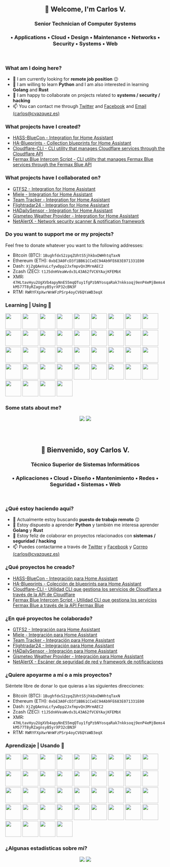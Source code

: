 <!--
**cvc90/cvc90** is a ✨ _special_ ✨ repository because its `README.md` (this file) appears on your GitHub profile.

Here are some ideas to get you started:

- 🔭 I’m currently working on ...
- 🌱 I’m currently learning ...
- 👯 I’m looking to collaborate on ...
- 🤔 I’m looking for help with ...
- 💬 Ask me about ...
- 📫 How to reach me: ...
- 😄 Pronouns: ...
- ⚡ Fun fact: ...
-->

<h2 align="center">👋 Welcome, I'm Carlos V.</h2>
<h3 align="center">Senior Technician of Computer Systems</h3>
<h3 align="center">• Applications • Cloud • Design • Maintenance • Networks • Security • Systems • Web</h3>
<br>
<h3 align="left">What am I doing here?</h3>

- 🔭 I am currently looking for __remote job position__ 😉
- 🌱 I am willing to learn __Python__ and I am also interested in learning __Golang__ and __Rust__
- 👯 I am happy to collaborate on projects related to __systems / security / hacking__
- 📫 You can contact me through [Twitter](https://twitter.com/cvc90) and [Facebook](https://www.facebook.com/@cvc90) and  [Email (carlos@cvazquez.es)](mailto:carlos@cvazquez.es)

<h3 align="left">What projects have I created?</h3>

- [HASS-BlueCon - Integration for Home Assistant](https://github.com/cvc90/hass-bluecon)
- [HA-Blueprints - Collection blueprints for Home Assistant](https://github.com/cvc90/hass-bluecon)
- [Cloudflare-CLI - CLI utility that manages Cloudflare services through the Cloudflare API](https://github.com/cvc90/Cloudflare-CLI)
- [Fermax Blue Intercom Script - CLI utility that manages Fermax Blue services through the Fermax Blue API](https://github.com/cvc90/Fermax-Blue-Intercom)

<h3 align="left">What projects have I collaborated on?</h3>

- [GTFS2 - Integration for Home Assistant](https://github.com/vingerha/gtfs2)
- [Miele - Integration for Home Assistant](https://github.com/astrandb/miele/)
- [Team Tracker - Integration for Home Assistant](https://github.com/vasqued2/ha-teamtracker/)
- [Flightradar24 - Integration for Home Assistant](https://github.com/AlexandrErohin/home-assistant-flightradar24)
- [HADailySensor - Integration for Home Assistant](https://github.com/jeroenterheerdt/HADailySensor)
- [Gismeteo Weather Provider - Integration for Home Assistant](https://github.com/Limych/ha-gismeteo/)
- [NetAlertX - Network security scanner & notification framework](https://github.com/jokob-sk/NetAlertX)

<h3 align="left">Do you want to support me or my projects?</h3>

Feel free to donate whatever you want to the following addresses:

- Bitcoin (BTC): `1BughfdxS2zpqZUhtS5jhkbxDWHhtqTaxN`
- Ethereum (ETH): `0xbE3A0FcD3f1BB61CCeEC94Ab9FE683E071331E00`
- Dash: `XjZgQAeVuLcfywDpp2JxfmpvQn3MrmAEC2`
- Zcash (ZEC): `t1J5dnHVeaWvdv3L43A62fVC6YAajKFEMbX`
- XMR: `47HLtavHyu2UgXVb4apyNnE55mqQTuy1fgPzbNYosqaRak7nkksoqj9enP4eMjBems4kM577T8yRZagnsyB5yrXP32cBN3F`
- RTM: `RWRYFXpXwrWnWFzPSrp4oyCV6QYaWD3eqX`

<h3 align="left">Learning | Using 🧠</h3>

<code><a href="https://www.w3.org/" target="_blank"><img height="50" src="https://www.vectorlogo.zone/logos/w3_html5/w3_html5-ar21.svg"></a></code> 
<code><a href="https://www.w3.org/" target="_blank"><img height="50" src="https://www.vectorlogo.zone/logos/w3_css/w3_css-ar21.svg"></a></code> 
<code><a href="https://www.php.net/" target="_blank"><img height="50" src="https://www.vectorlogo.zone/logos/php/php-ar21.svg"></a></code>
<code><a href="https://www.python.org/" target="_blank"><img height="50" src="https://www.vectorlogo.zone/logos/python/python-ar21.svg"></a></code>
<code><a href="https://www.laravel.com/" target="_blank"><img height="50" src="https://www.vectorlogo.zone/logos/laravel/laravel-ar21.svg"></a></code>
<code><a href="https://www.arduino.cc/" target="_blank"><img height="50" src="https://www.vectorlogo.zone/logos/arduino/arduino-ar21.svg"></a></code>
<code><a href="https://docs.microsoft.com/tr-tr/dotnet/welcome" target="_blank"><img height="50" src="https://www.vectorlogo.zone/logos/dotnet/dotnet-ar21.svg"></a></code>
<code><a href="https://java.com" target="_blank"><img height="50" src="https://www.vectorlogo.zone/logos/java/java-ar21.svg"></a></code>
<code><a href="https://tr.wordpress.org/" target="_blank"><img height="50" src="https://www.vectorlogo.zone/logos/wordpress/wordpress-ar21.svg"></a></code>
<code><a href="https://code.visualstudio.com" target="_blank"><img height="50" src="https://www.vectorlogo.zone/logos/visualstudio_code/visualstudio_code-ar21.svg"></a></code> 
<code><a href="https://www.gnu.org/software/bash/" target="_blank"><img height="50" src="https://www.vectorlogo.zone/logos/gnu_bash/gnu_bash-ar21.svg"></a></code>
<code><a href="https://www.phpmyadmin.net/" target="_blank"><img height="50" src="https://www.vectorlogo.zone/logos/phpmyadmin/phpmyadmin-ar21.svg"></a></code>
<code><a href="https://www.docker.com/" target="_blank"><img height="50" src="https://www.vectorlogo.zone/logos/docker/docker-ar21.svg"></a></code> 
<code><a href="https://syncthing.net/" target="_blank"><img height="50" src="https://www.vectorlogo.zone/logos/syncthingnet/syncthingnet-ar21.svg"></a></code>
<code><a href="https://amp.dev/" target="_blank"><img height="50" src="https://www.vectorlogo.zone/logos/ampproject/ampproject-ar21.svg"></a></code>
<code><a href="https://adguard.com/" target="_blank"><img height="50" src="https://www.vectorlogo.zone/logos/adguard/adguard-ar21.svg"></a></code> 
<code><a href="https://www.android.com/" target="_blank"><img height="50" src="https://www.vectorlogo.zone/logos/android/android-ar21.svg"></a></code>
<code><a href="https://www.linux.com/" target="_blank"><img height="50" src="https://www.vectorlogo.zone/logos/linux/linux-ar21.svg"></a></code>
<code><a href="https://bitwarden.com/" target="_blank"><img height="50" src="https://www.vectorlogo.zone/logos/bitwarden/bitwarden-ar21.svg"></a></code> 
<code><a href="https://getbootstrap.com/" target="_blank"><img height="50" src="https://www.vectorlogo.zone/logos/getbootstrap/getbootstrap-ar21.svg"></a></code>
<code><a href="https://www.zoho.com/" target="_blank"><img height="50" src="https://www.vectorlogo.zone/logos/zoho/zoho-ar21.svg"></a></code>
<code><a href="https://www.w3.org/XML" target="_blank"><img height="50" src="https://www.vectorlogo.zone/logos/w3c_xml/w3c_xml-ar21.svg"></a></code>
<code><a href="https://www.nginx.com/" target="_blank"><img height="50" src="https://www.vectorlogo.zone/logos/nginx/nginx-ar21.svg"></a></code>
<code><a href="https://www.mysql.com/" target="_blank"><img height="50" src="https://www.vectorlogo.zone/logos/mysql/mysql-ar21.svg"></a></code>
<code><a href="http://www.freenom.world" target="_blank"><img height="50" src="https://www.vectorlogo.zone/logos/freenomworld/freenomworld-ar21.svg"></a></code>
<code><a href="https://github.com/" target="_blank"><img height="50" src="https://www.vectorlogo.zone/logos/github/github-ar21.svg"></a></code>
<code><a href="https://cloud.google.com" target="_blank"><img height="50" src="https://www.vectorlogo.zone/logos/google_cloud/google_cloud-ar21.svg"></a></code>
<code><a href="https://grafana.com/" target="_blank"><img height="50" src="https://www.vectorlogo.zone/logos/grafana/grafana-ar21.svg"></a></code>
<code><a href="https://www.influxdata.com/" target="_blank"><img height="50" src="https://www.vectorlogo.zone/logos/influxdata/influxdata-ar21.svg"></a></code>
<code><a href="https://jquery.com/" target="_blank"><img height="50" src="https://www.vectorlogo.zone/logos/jquery/jquery-ar21.svg"></a></code>
<code><a href="https://www.torproject.org/" target="_blank"><img height="50" src="https://www.vectorlogo.zone/logos/torproject/torproject-ar21.svg"></a></code>
<code><a href="https://www.raspberrypi.org/" target="_blank"><img height="50" src="https://www.vectorlogo.zone/logos/raspberrypi/raspberrypi-ar21.svg"></a></code>
<code><a href="https://www.plex.tv/" target="_blank"><img height="50" src="https://www.vectorlogo.zone/logos/plextv/plextv-ar21.svg"></a></code>
<code><a href="http://www.postgresql.org/" target="_blank"><img height="50" src="https://www.vectorlogo.zone/logos/postgresql/postgresql-ar21.svg"></a></code>
<code><a href="https://aws.amazon.com/" target="_blank"><img height="50" src="https://www.vectorlogo.zone/logos/amazon_aws/amazon_aws-ar21.svg"></a></code>
<code><a href="https://prometheus.io/" target="_blank"><img height="50" src="https://www.vectorlogo.zone/logos/prometheusio/prometheusio-ar21.svg"></a></code>
<code><a href="https://nodejs.org/" target="_blank"><img height="50" src="https://www.vectorlogo.zone/logos/nodejs/nodejs-ar21.svg"></a></code>
<code><a href="https://letsencrypt.org/" target="_blank"><img height="50" src="https://www.vectorlogo.zone/logos/letsencrypt/letsencrypt-ar21.svg"></a></code>
<code><a href="https://www.cloudflare.com/" target="_blank"><img height="50" src="https://www.vectorlogo.zone/logos/cloudflare/cloudflare-ar21.svg"></a></code>
<code><a href="https://git-scm.com/" target="_blank"><img height="50" src="https://www.vectorlogo.zone/logos/git-scm/git-scm-ar21.svg"></a></code>  


<h3 align="left">Some stats about me?</h3>

<p align="center">
  <a href="https://github.com/anuraghazra/github-readme-stats" target="_blank"><img align="center" valign="top" src="https://github-readme-stats.vercel.app/api?username=cvc90&show_icons=true&count_private=true&theme=tokyonight&custom_title=Personals%20Stats&line_height=24&border_color=30363d" /></a>
  <a href="https://github.com/anuraghazra/github-readme-stats" target="_blank"><img align="center" valign="top" src="https://github-readme-stats.vercel.app/api/top-langs/?username=cvc90&langs_count=8&theme=tokyonight&layout=compact&border_color=30363d" /></a>
</p>
<br><br>
<h2 align="center">👋 Bienvenido, soy Carlos V.</h2>
<h3 align="center">Técnico Superior de Sistemas Informáticos</h3>
<h3 align="center">• Aplicaciones • Cloud • Diseño • Mantenimiento • Redes • Seguridad • Sistemas • Web</h3>
<br>
<h3 align="left">¿Qué estoy haciendo aquí?</h3>

<!--
- 🔭 I’m currently working on [nmap-webui](https://github.com/cvc90/nmap-webui), [libvirt-web](https://github.com/cvc90/libvirt-web), [vuls-scripts](https://github.com/cvc90/vuls-scripts) and [clamav-desktop](https://github.com/cvc90/clamav-desktop)
-->
- 🔭 Actualmente estoy buscando __puesto de trabajo remoto__ 😉
- 🌱 Estoy dispuesto a aprender __Python__ y también me interesa aprender __Golang__ y __Rust__
- 👯 Estoy feliz de colaborar en proyectos relacionados con __sistemas / seguridad / hacking__
- 📫 Puedes contactarme a través de [Twitter](https://twitter.com/cvc90) y [Facebook](https://www.facebook.com/@cvc90) y [Correo (carlos@cvazquez.es)](mailto:carlos@cvazquez.es)

<h3 align="left">¿Qué proyectos he creado?</h3>

- [HASS-BlueCon - Integración para Home Assistant](https://github.com/cvc90/hass-bluecon)
- [HA-Blueprints - Colección de blueprints para Home Assistant](https://github.com/cvc90/hass-bluecon)
- [Cloudflare-CLI - Utilidad CLI que gestiona los servicios de Cloudflare a través de la API de Cloudflare](https://github.com/cvc90/Cloudflare-CLI)
- [Fermax Blue Intercom Script - Utilidad CLI que gestiona los servicios Fermax Blue a través de la API Fermax Blue](https://github.com/cvc90/Fermax-Blue-Intercom)

<h3 align="left">¿En qué proyectos he colaborado?</h3>

- [GTFS2 - Integración para Home Assistant](https://github.com/vingerha/gtfs2)
- [Miele - Integración para Home Assistant](https://github.com/astrandb/miele/)
- [Team Tracker - Integración para Home Assistant](https://github.com/vasqued2/ha-teamtracker/)
- [Flightradar24 - Integración para Home Assistant](https://github.com/AlexandrErohin/home-assistant-flightradar24)
- [HADailySensor - Integración para Home Assistant](https://github.com/jeroenterheerdt/HADailySensor)
- [Gismeteo Weather Provider - Integración para Home Assistant](https://github.com/Limych/ha-gismeteo/)
- [NetAlertX - Escáner de seguridad de red y framework de notificaciones](https://github.com/jokob-sk/NetAlertX)

<h3 align="left">¿Quiere apoyarme a mí o a mis proyectos?</h3>

Siéntete libre de donar lo que quieras a las siguientes direcciones:

- Bitcoin (BTC): `1BughfdxS2zpqZUhtS5jhkbxDWHhtqTaxN`
- Ethereum (ETH): `0xbE3A0FcD3f1BB61CCeEC94Ab9FE683E071331E00`
- Dash: `XjZgQAeVuLcfywDpp2JxfmpvQn3MrmAEC2`
- Zcash (ZEC): `t1J5dnHVeaWvdv3L43A62fVC6YAajKFEMbX`
- XMR: `47HLtavHyu2UgXVb4apyNnE55mqQTuy1fgPzbNYosqaRak7nkksoqj9enP4eMjBems4kM577T8yRZagnsyB5yrXP32cBN3F`
- RTM: `RWRYFXpXwrWnWFzPSrp4oyCV6QYaWD3eqX`

<h3 align="left">Aprendizaje | Usando 🧠</h3>

<code><a href="https://www.w3.org/" target="_blank"><img height="50" src="https://www.vectorlogo.zone/logos/w3_html5/w3_html5-ar21.svg"></a></code> 
<code><a href="https://www.w3.org/" target="_blank"><img height="50" src="https://www.vectorlogo.zone/logos/w3_css/w3_css-ar21.svg"></a></code> 
<code><a href="https://www.php.net/" target="_blank"><img height="50" src="https://www.vectorlogo.zone/logos/php/php-ar21.svg"></a></code>
<code><a href="https://www.python.org/" target="_blank"><img height="50" src="https://www.vectorlogo.zone/logos/python/python-ar21.svg"></a></code>
<code><a href="https://www.laravel.com/" target="_blank"><img height="50" src="https://www.vectorlogo.zone/logos/laravel/laravel-ar21.svg"></a></code>
<code><a href="https://www.arduino.cc/" target="_blank"><img height="50" src="https://www.vectorlogo.zone/logos/arduino/arduino-ar21.svg"></a></code>
<code><a href="https://docs.microsoft.com/tr-tr/dotnet/welcome" target="_blank"><img height="50" src="https://www.vectorlogo.zone/logos/dotnet/dotnet-ar21.svg"></a></code>
<code><a href="https://java.com" target="_blank"><img height="50" src="https://www.vectorlogo.zone/logos/java/java-ar21.svg"></a></code>
<code><a href="https://tr.wordpress.org/" target="_blank"><img height="50" src="https://www.vectorlogo.zone/logos/wordpress/wordpress-ar21.svg"></a></code>
<code><a href="https://code.visualstudio.com" target="_blank"><img height="50" src="https://www.vectorlogo.zone/logos/visualstudio_code/visualstudio_code-ar21.svg"></a></code> 
<code><a href="https://www.gnu.org/software/bash/" target="_blank"><img height="50" src="https://www.vectorlogo.zone/logos/gnu_bash/gnu_bash-ar21.svg"></a></code>
<code><a href="https://www.phpmyadmin.net/" target="_blank"><img height="50" src="https://www.vectorlogo.zone/logos/phpmyadmin/phpmyadmin-ar21.svg"></a></code>
<code><a href="https://www.docker.com/" target="_blank"><img height="50" src="https://www.vectorlogo.zone/logos/docker/docker-ar21.svg"></a></code> 
<code><a href="https://syncthing.net/" target="_blank"><img height="50" src="https://www.vectorlogo.zone/logos/syncthingnet/syncthingnet-ar21.svg"></a></code>
<code><a href="https://amp.dev/" target="_blank"><img height="50" src="https://www.vectorlogo.zone/logos/ampproject/ampproject-ar21.svg"></a></code>
<code><a href="https://adguard.com/" target="_blank"><img height="50" src="https://www.vectorlogo.zone/logos/adguard/adguard-ar21.svg"></a></code> 
<code><a href="https://www.android.com/" target="_blank"><img height="50" src="https://www.vectorlogo.zone/logos/android/android-ar21.svg"></a></code>
<code><a href="https://www.linux.com/" target="_blank"><img height="50" src="https://www.vectorlogo.zone/logos/linux/linux-ar21.svg"></a></code>
<code><a href="https://bitwarden.com/" target="_blank"><img height="50" src="https://www.vectorlogo.zone/logos/bitwarden/bitwarden-ar21.svg"></a></code> 
<code><a href="https://getbootstrap.com/" target="_blank"><img height="50" src="https://www.vectorlogo.zone/logos/getbootstrap/getbootstrap-ar21.svg"></a></code>
<code><a href="https://www.zoho.com/" target="_blank"><img height="50" src="https://www.vectorlogo.zone/logos/zoho/zoho-ar21.svg"></a></code>
<code><a href="https://www.w3.org/XML" target="_blank"><img height="50" src="https://www.vectorlogo.zone/logos/w3c_xml/w3c_xml-ar21.svg"></a></code>
<code><a href="https://www.nginx.com/" target="_blank"><img height="50" src="https://www.vectorlogo.zone/logos/nginx/nginx-ar21.svg"></a></code>
<code><a href="https://www.mysql.com/" target="_blank"><img height="50" src="https://www.vectorlogo.zone/logos/mysql/mysql-ar21.svg"></a></code>
<code><a href="http://www.freenom.world" target="_blank"><img height="50" src="https://www.vectorlogo.zone/logos/freenomworld/freenomworld-ar21.svg"></a></code>
<code><a href="https://github.com/" target="_blank"><img height="50" src="https://www.vectorlogo.zone/logos/github/github-ar21.svg"></a></code>
<code><a href="https://cloud.google.com" target="_blank"><img height="50" src="https://www.vectorlogo.zone/logos/google_cloud/google_cloud-ar21.svg"></a></code>
<code><a href="https://grafana.com/" target="_blank"><img height="50" src="https://www.vectorlogo.zone/logos/grafana/grafana-ar21.svg"></a></code>
<code><a href="https://www.influxdata.com/" target="_blank"><img height="50" src="https://www.vectorlogo.zone/logos/influxdata/influxdata-ar21.svg"></a></code>
<code><a href="https://jquery.com/" target="_blank"><img height="50" src="https://www.vectorlogo.zone/logos/jquery/jquery-ar21.svg"></a></code>
<code><a href="https://www.torproject.org/" target="_blank"><img height="50" src="https://www.vectorlogo.zone/logos/torproject/torproject-ar21.svg"></a></code>
<code><a href="https://www.raspberrypi.org/" target="_blank"><img height="50" src="https://www.vectorlogo.zone/logos/raspberrypi/raspberrypi-ar21.svg"></a></code>
<code><a href="https://www.plex.tv/" target="_blank"><img height="50" src="https://www.vectorlogo.zone/logos/plextv/plextv-ar21.svg"></a></code>
<code><a href="http://www.postgresql.org/" target="_blank"><img height="50" src="https://www.vectorlogo.zone/logos/postgresql/postgresql-ar21.svg"></a></code>
<code><a href="https://aws.amazon.com/" target="_blank"><img height="50" src="https://www.vectorlogo.zone/logos/amazon_aws/amazon_aws-ar21.svg"></a></code>
<code><a href="https://prometheus.io/" target="_blank"><img height="50" src="https://www.vectorlogo.zone/logos/prometheusio/prometheusio-ar21.svg"></a></code>
<code><a href="https://nodejs.org/" target="_blank"><img height="50" src="https://www.vectorlogo.zone/logos/nodejs/nodejs-ar21.svg"></a></code>
<code><a href="https://letsencrypt.org/" target="_blank"><img height="50" src="https://www.vectorlogo.zone/logos/letsencrypt/letsencrypt-ar21.svg"></a></code>
<code><a href="https://www.cloudflare.com/" target="_blank"><img height="50" src="https://www.vectorlogo.zone/logos/cloudflare/cloudflare-ar21.svg"></a></code>
<code><a href="https://git-scm.com/" target="_blank"><img height="50" src="https://www.vectorlogo.zone/logos/git-scm/git-scm-ar21.svg"></a></code>

<h3 align="left">¿Algunas estadísticas sobre mí?</h3>

<p align="center">
  <a href="https://github.com/anuraghazra/github-readme-stats" target="_blank"><img align="center" valign="top" src="https://github-readme-stats.vercel.app/api?username=cvc90&show_icons=true&count_private=true&theme=tokyonight&custom_title=Personals%20Stats&line_height=24&border_color=30363d" /></a>
  <a href="https://github.com/anuraghazra/github-readme-stats" target="_blank"><img align="center" valign="top" src="https://github-readme-stats.vercel.app/api/top-langs/?username=cvc90&langs_count=8&theme=tokyonight&layout=compact&border_color=30363d" /></a>
</p>
